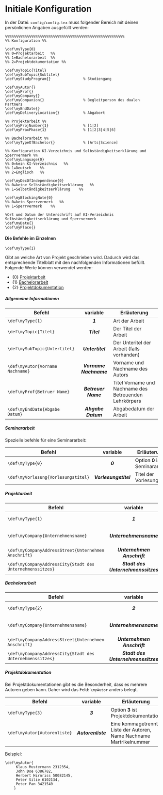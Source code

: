 # Initiale Konfiguration
In der Datei: ```config/config.tex``` muss folgender Bereich mit deinen persönlichen Angaben ausgefüllt werden:
```TeX
%%%%%%%%%%%%%%%%%%%%%%%%%%%%%%%%%%%%%%%%%%%%%%%%%%%%%%%
%% Konfiguration %%

\def\myType{0}
%% 0=Projektarbeit   %%
%% 1=Bachelorarbeit  %%
%% 2=Projektdokumentation %%

\def\myTopic{Titel}
\def\mySubTopic{Subtitel}
\def\myStudyProgram{}               % Studiengang

\def\myAutor{}
\def\myProf{}
\def\myCompany{}
\def\myCompanion{}                  % Begleitperson des dualen Partners
\def\myEndDate{}
\def\myDeliveryLocation{}           % Abgabort

%% Projektarbeit %%
\def\myProjNumber{1}                % [1|2]
\def\myPraxPhase{1}                 % [1|2|3|4|5|6]

%% Bachelorarbeit %%
\def\myTypeOfBachelor{}             % [Arts|Science]

%% Konfiguration KI-Verzeichnis und Selbständigkeitserklärung und Sperrvermerk %%
\def\myLanguage{0}                 
%% 0=kein KI-Verzeichnis   %%
%% 1=Deutsch    %%
%% 2=Englisch   %%

\def\myDecOfIndependence{0}
%% 0=keine Selbständigkeitserklärung   %%
%% 1=Selbständigkeitserklärung    %%

\def\myBlockingNote{0}
%% 0=kein Sperrvermerk   %%
%% 1=Sperrvermerk    %%

%Ort und Datum der Unterschrift auf KI-Verzeichnis Selbständigkeitserklärung und Sperrvermerk
\def\myDate{}
\def\myPlace{}
```
#### Die Befehle im Einzelnen
```
\def\myType{1}
```
Gibt an welche Art von Projekt geschrieben wird. Dadurch wird das entsprechende Titelblatt mit den nachfolgenden Informationen befüllt.
Folgende Werte können verwendet werden:
- {0} [Projektarbeit](#Projektarbeit)
- {1} [Bachelorarbeit](#Bachelorarbeit)
- {2} [Projektdokumentation](#Projektdokumentation)

##### Allgemeine Informationen

| Befehl                          | variable              | Erläuterung                                           |
| ------------------------------- |:---------------------:| ----------------------------------------------------- |
| `\def\myType{1}`                | **_1_**               | Art der Arbeit                                        |
| `\def\myTopic{Titel}`           | **_Titel_**           | Der Titel der Arbeit                                  |
| `\def\mySubTopic{Untertitel}`   | **_Untertitel_**      | Der Unteritel der Arbeit (falls vorhanden)            |
| `\def\myAutor{Vorname Nachname}`| **_Vorname Nachname_**| Vorname und Nachname des Autors                       |
| `\def\myProf{Betruer Name}`     | **_Betreuer Name_**   | Titel Vorname und Nachname des Betreuenden Lehrkörpers|
| `\def\myEndDate{Abgabe Datum}`  | **_Abgabe Datum_**    | Abgabedatum der Arbeit                                |

##### <a name="Seminararbeit"></a>Seminararbeit
Spezielle befehle für eine Seminararbeit:

| Befehl                              | variable              | Erläuterung                                           |
| ----------------------------------- |:---------------------:| ----------------------------------------------------- |
| `\def\myType{0}`                    | **_0_**               | Option **0** ist Seminararbeit                        |
| `\def\myVorlesung{Vorlesungstitel}` | **_Vorlesungstitel_** | Titel der Vorlesung                                   |

##### <a name="Projektarbeit"></a>Projektarbeit

| Befehl                              | variable              | Erläuterung                                           |
| ----------------------------------- |:---------------------:| ----------------------------------------------------- |
| `\def\myType{1}`                    | **_1_**               | Option **1** ist Projektarbeit                        |
| `\def\myCompany{Unternehmensname}` | **_Unternehmensname_** | Name des betreuenden Unternehmens                                  |
| `\def\myCompanyAddressStreet{Unternehmen Anschrift}` | **_Unternehmen Anschrift_** | Straße Hausnummer Unternehmenssitzes                                 |
| `\def\myCompanyAddressCity{Stadt des Unternehmenssitzes}` | **_Stadt des Unternehmenssitzes_** | PLZ Stadt Unternehmenssitzes                                   |

##### <a name="Bachelorarbeit"></a>Bachelorarbeit

| Befehl                              | variable              | Erläuterung                                           |
| ----------------------------------- |:---------------------:| ----------------------------------------------------- |
| `\def\myType{2}`                    | **_2_**               | Option **2** ist Bachelorarbeit                        |
| `\def\myCompany{Unternehmensname}` | **_Unternehmensname_** | Name des betreuenden Unternehmens                                  |
| `\def\myCompanyAddressStreet{Unternehmen Anschrift}` | **_Unternehmen Anschrift_** | Straße Hausnummer Unternehmenssitzes                                 |
| `\def\myCompanyAddressCity{Stadt des Unternehmenssitzes}` | **_Stadt des Unternehmenssitzes_** | PLZ Stadt Unternehmenssitzes                                   |

##### <a name="Projektdokumentation"></a>Projektdokumentation
Bei Projektdokumentationen gibt es die Besonderheit, dass es mehrere Autoren geben kann.
Daher wird das Feld: `\myAutor` anders belegt.

| Befehl                              | variable              | Erläuterung                                           |
| ----------------------------------- |:---------------------:| ----------------------------------------------------- |
| `\def\myType{3}`                    | **_3_**               | Option **3** ist Projektdokumentation                 |
| `\def\myAutor{Autorenliste}`        | **_Autorenliste_**    | Eine kommagetrennte Liste der Autoren, Name Nachname Martrikelnummer |

Beispiel:

```TeX
\def\myAutor{
	 Klaus Mustermann 2312354,
	 John Doe 6386782,
	 Herbert Hirnriss 50082145,
	 Peter Silie 6102134,
	 Peter Pan 3421540
	}
```
